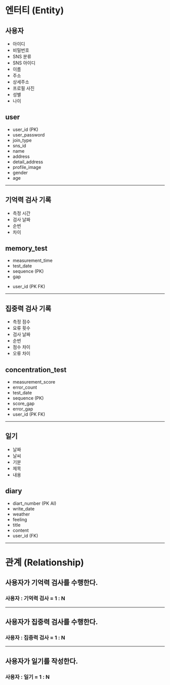 # 엔터티 (Entity)
## 사용자
- 아이디 
- 비밀번호
- SNS 분류
- SNS 아이디
- 이름
- 주소
- 상세주소
- 프로필 사진
- 성별
- 나이

## user
- user_id (PK)
- user_password
- join_type
- sns_id
- name
- address
- detail_address
- profile_image
- gender
- age

---

## 기억력 검사 기록
- 측정 시간
- 검사 날짜
- 순번
- 차이

## memory_test
- measurement_time
- test_date
- sequence (PK)
- gap
<!--? 연산을 어디서 할것인지 고민을 해야한다. -->
<!--? SQL 이나 웹 사이트 제작시도 연산을 할 수 있다. -->
<!--? 삽입이 많은가 조회가 많은가를 잘 생각하며 작성해야한다.(효율성을 위해) -->
- user_id (PK FK)
<!--! 복합키 PK / (순번, 유저아이디) 또는 (날짜, 유저아이디) 조합으로 복합키를 만들 수 있다. -->

---

## 집중력 검사 기록
- 측정 점수
- 요류 횟수
- 검사 날짜
- 순번
- 점수 차이
- 오류 차이

## concentration_test
- measurement_score
- error_count
- test_date
- sequence (PK)
- score_gap
- error_gap
- user_id (PK FK)
<!--! 복합키 PK / 순번, 유저아이디 조합으로 복합키를 만들 수 있다. -->
 
---

## 일기
- 날짜
- 날씨
- 기분
- 제목
- 내용

## diary
- diart_number (PK AI)
- write_date
- weather
- feeling
- title
- content
- user_id (FK)
<!--? 댓글, 공감이라는 기능을 추가한다는 것을 염두하고 작성한다. -->
<!--? TEXT 는 UNIQUE지정이 불가능하다. -->
<!--? 복합키로 날짜, 사용자 아이디로 하루에 한번만 쓰기로 제한을 둔다면 복합키로 두는 것이 가능하다. -->
<!--? 댓글과 공감은 user_id 즉 사용자가 댓글을 작성하고 공감을 누르는 것이다. -->
<!--? 하나의 diary에 여러명이 공감을 누를수 있기에 N:M의 관계로 관계테이블이 만들어진다. -->
<!--! 관계형 DBMS 는 되도록이면 복합키 사용을 자제하도록 한다. -->
<!--! diart_number처럼 독립적이고 새로운 PK를 작성하여 만들어 준다. -->

---

# 관계 (Relationship)
## 사용자가 기억력 검사를 수행한다.
### 사용자 : 기억력 검사 = 1 : N
---
## 사용자가 집중력 검사를 수행한다.
### 사용자 : 집중력 검사 = 1 : N
---
## 사용자가 일기를 작성한다.
### 사용자 : 일기 = 1 : N
